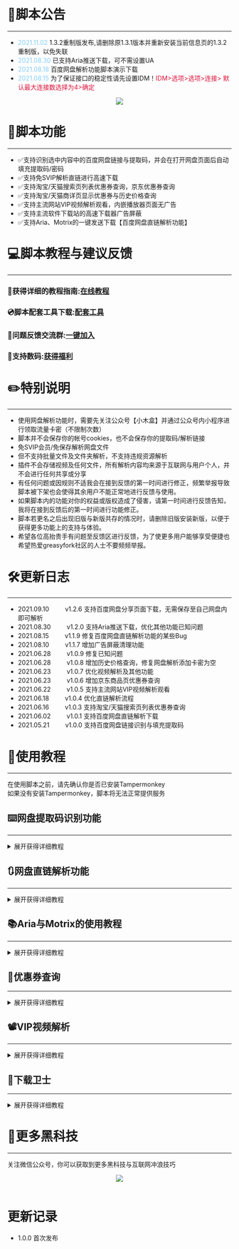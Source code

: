 # 📄脚本公告
---
- <font  color="#87CEFA"> 2021.11.02 </font>   1.3.2重制版发布,请删除原1.3.1版本并重新安装当前信息页的1.3.2重制版，以免失联
- <font  color="#87CEFA"> 2021.08.30 </font>    已支持Aria推送下载，可不需设置UA
- <font  color="#87CEFA"> 2021.08.18 </font>    百度网盘解析功能脚本演示下载
- <font  color="#87CEFA"> 2021.08.15 </font>    为了保证接口的稳定性请先设置IDM！<font  color="#DC143C">IDM>选项>选项>连接>
默认最大连接数选择为4>确定</font>

<div align=center><img src="https://www.helloimg.com/images/2021/08/18/CA1wbX.gif"></div>

# 📜脚本功能
---
- ✅支持识别选中内容中的百度网盘链接与提取码，并会在打开网盘页面后自动填充提取码/密码
- ✅支持免SVIP解析直链进行高速下载
- ✅支持淘宝/天猫搜索页列表优惠券查询，京东优惠券查询
- ✅支持淘宝/天猫商详页显示优惠券与历史价格查询
- ✅支持主流网站VIP视频解析观看，内嵌播放器页面无广告
- ✅支持主流软件下载站的高速下载器广告屏蔽
- ✅支持Aria、Motrix的一键发送下载【百度网盘直链解析功能】

# 💻脚本教程与建议反馈
---

### 🧩获得详细的教程指南:[在线教程](https://www.shuma.ink)<br>

### 💿脚本配套工具下载:[配套工具](https://www.shuma.ink/zh-cn/faq.html)<br>

### 🎯问题反馈交流群:[一键加入](https://jq.qq.com/?_wv=1027&k=FMfKKGY5)<br>

### 🎁支持数码:[获得福利](https://www.shuma.ink/zh-cn/ad.html)


# ✏️特别说明
---
- 使用网盘解析功能时，需要先关注公众号【小木盒】并通过公众号内小程序进行领取流量卡密（不限制次数）
- 脚本并不会保存你的帐号cookies，也不会保存你的提取码/解析链接
- 免SVIP会员/免保存解析网盘文件
- 但不支持批量文件及文件夹解析，不支持违规资源解析
- 插件不会存储视频及任何文件，所有解析内容均来源于互联网与用户个人，并不会进行任何共享或分享
- 有任何问题或因规则不适我会在接到反馈的第一时间进行修正，频繁举报导致脚本被下架也会使得其余用户不能正常地进行反馈与使用。
- 如果脚本内的功能对你的权益或版权造成了侵害，请第一时间进行反馈告知，我将在接到反馈后的第一时间进行功能修正。
- 脚本若更名之后出现旧版与新版共存的情况时，请删除旧版安装新版，以便于获得更多功能上的支持与体验。
- 希望各位高抬贵手有问题至反馈区进行反馈，为了使更多用户能够享受便捷也希望热爱greasyfork社区的人士不要频频举报。

# 🛠️更新日志<br>
---
- 2021.09.10&emsp; &emsp; v1.2.6 支持百度网盘分享页面下载，无需保存至自己网盘内即可解析
- 2021.08.30&emsp; &emsp; v1.2.0 支持Aria推送下载，优化其他功能已知问题
- 2021.08.15&emsp; &emsp; v1.1.9 修复百度网盘直链解析功能的某些Bug
- 2021.08.10&emsp; &emsp; v1.1.7 增加广告屏蔽清理功能
- 2021.06.28&emsp; &emsp; v1.0.9 修复已知问题
- 2021.06.28&emsp; &emsp; v1.0.8 增加历史价格查询，修复网盘解析添加卡密为空
- 2021.06.23&emsp; &emsp; v1.0.7 优化视频解析及其他功能
- 2021.06.23&emsp; &emsp; v1.0.6 增加京东商品页优惠券查询
- 2021.06.22&emsp; &emsp; v1.0.5 支持主流网站VIP视频解析观看
- 2021.06.18&emsp; &emsp; v1.0.4 优化直链解析流程
- 2021.06.16&emsp; &emsp; v1.0.3 支持淘宝/天猫搜索页列表优惠券查询
- 2021.06.02&emsp; &emsp; v1.0.1 支持百度网盘直链解析下载
- 2021.05.21&emsp; &emsp; v1.0.0 支持百度网盘链接识别与填充提取码

# 📌使用教程
---
在使用脚本之前，请先确认你是否已安装Tampermonkey<br>
如果没有安装Tampermonkey，脚本将无法正常提供服务
## ⌨️网盘提取码识别功能
---
<details>
<summary>展开获得详细教程</summary>
<pre><code>
1.鼠标选择百度网盘的链接及提取码，即可自动识别。<br>
<div align=center><img src="https://i.loli.net/2021/05/21/fLmOZya8G4YxrSd.png"></div>

<br>

2.在识别后按照提示框进行打开<br>2.1.顺利打开后将自动填充提取码。<br>

<div align=center><img src="https://i.loli.net/2021/05/21/PrwVZUi58XbL16e.png"></div>
<br>
</code></pre>
</details>


## 🔃网盘直链解析功能
---
<details>
<summary>展开获得详细教程</summary>
<pre><code>
1.将需要下载的文件（压缩包）保存至你的网盘内<br>1.1.并在网盘内选择要下载的文件<br>1.2然后点击名为网盘工具箱-直链的按钮进入解析页面<br>

<div align=center><img src="https://i.loli.net/2021/06/02/y83FQ7HMkaOldcT.png"></div>
<br>

2.进入解析页面后<br>2.2.点击【配置卡密】填写在右侧公众号中获取的卡密<br>2.3.再点击解析按钮即可完成解析<br>

<div align=center><img src="https://www.helloimg.com/images/2021/08/16/C4Qwiv.png"></div><br>
3.打开IDM，并在下载>选项>下载>粘贴在脚本中复制的UA<br>
<div align=center><img src="https://z3.ax1x.com/2021/10/14/5l7ErQ.png"></div><br>


4.完成以上设置后，点击【新建任务】填入直链<br>
<div align=center><img src="https://i.loli.net/2021/05/23/A6r9RfapFMJETPK.png"></div><br>


5.等待下载完成<br>
<div align=center><img src="https://i.loli.net/2021/05/23/49qcBleYDTFAP8H.png"></div><br>
</code></pre>
</details>

## 📚Aria与Motrix的使用教程
---
<details>
<summary>展开获得详细教程</summary>
<pre><code>
1.在解析完成后，点击【脚本配置】进行配置<br>
1.1.或在解析前点击【脚本配置】<br>进行Aria的地址端口及下载保存目录进行配置<br>
<div align=center><img src="https://www.helloimg.com/images/2021/08/24/CSE9kQ.png"></div><br>
2.在【Aria配置】中将Aira RPC地址<br>设置为:http://localhost:6800/jsonrpc<br>
2.1.Aria RPC密钥可为空<br>默认的下载地址可进行自定义。<br>
<div align=center><img src="https://www.helloimg.com/images/2021/08/24/CSEdbu.png"></div><br>
3.在配置完成后，打开下载好的Aira软件包<br>找到【AriaNg启动器.exe】并双击启动。<br>
3.1.在启动完成后，会弹出AriaNg的web端页面<br>配置正确时左下方中部会出现【已连接】的提示。
<div align=center><img src="https://www.helloimg.com/images/2021/08/30/CiKE6Y.png"></div><br>
4.返回到脚本页面，点击【发送到Aria】
<div align=center><img src="https://www.helloimg.com/images/2021/08/24/CSEc1t.png"></div><br>
4.1.一切配置正确时，在发送后脚本会提示发送成功<br>此时在AriaNg的web页面可以看见已开始下载。
<div align=center><img src="https://www.helloimg.com/images/2021/08/24/CSE0RE.png"></div><br>
5.如果你想采用Motrix进行下载时<br>只需要点击【脚本配置】按钮<br>
5.1.在Aria配置中<br>将Aria RPC地址的端口6800更改为16800即可。<br>
<div align=center><img src="https://www.helloimg.com/images/2021/08/24/CSEvIv.png"></div><br>
5.2.在使用Motrix时需要注意的是<br>你的文件保存目录必须要和Aria配置中的相同。
<div align=center><img src="https://www.helloimg.com/images/2021/08/24/CSEQN9.png"></div><br>
如果你对于Aria的配置不是特别熟悉或是第一次使用<br>
建议不要对Aria RPC地址及密钥进行修改<br>
只需要对你的文件保存目录进行修改即可。
</code></pre>
</details>

## 🛒优惠券查询
---
<details>
<summary>展开获得详细教程</summary>
<pre><code>
1.进入淘宝/天猫/天猫超市<br>
2.搜索页搜索任意商品关键词，即可查询优惠券
<div align=center><img src="https://i.loli.net/2021/06/16/ULhZIT4R1S2Gkvc.jpg"></div><br>
3.打开任意商详页会显示该商品是否存在隐藏优惠券
<br>
<div align=center><img src="https://z3.ax1x.com/2021/06/25/Rlfh11.png"></div>
4.在淘宝、京东商详页中显示历史价格
<div align=center><img src="https://i.loli.net/2021/06/28/Uh2vq68Dtmc5kFY.png"></div>

</code></pre>
</details>

## 📽️VIP视频解析
---
<details>
<summary>展开获得详细教程</summary>
<pre><code>
1.进入任意主流视频网站，如腾讯视频、爱奇艺等<br>
1.1.搜索或浏览选择你想看的电视剧或电影<br>
1.2.在主页并不会出现【VIP按钮】<br>
<div align=center><img src="https://z3.ax1x.com/2021/06/22/RecEVK.png"></div>

2.在视频内容页才会出现【VIP按钮】<br>
2.1.只需要点击按钮就可以跳转播放<br>
2.3.其他网站也是如此，若无按钮则为未适配<br>
<div align=center><img src="https://z3.ax1x.com/2021/06/22/Reckb6.png"></div>
2.3.网页播放器空白的解决办法
<div align=center><img src="https://z3.ax1x.com/2021/06/22/RecFDx.png"></div>
2.4.更换视频解析线路的操作办法
<div align=center><img src="https://z3.ax1x.com/2021/06/22/RecVUO.png"></div>
</code></pre>
</details>

## 🚫下载卫士
---
<details>
<summary>展开获得详细教程</summary>
<pre><code>
针对软件下载站进行高速下载器按钮的屏蔽，减少误点带来的捆绑安装
目前已适配的下载站:
多特下载站
PC6下载站
华军软件园
太平洋下载中心
西西软件园
东坡下载
当下软件园

演示效果
<div align=center><img src="https://www.helloimg.com/images/2021/08/10/CtWxCP.png"></div>
</code></pre>
</details>

# 🔑更多黑科技
---

关注微信公众号，你可以获取到更多黑科技与互联网冲浪技巧<br>
<div align=center><img src="https://www.helloimg.com/images/2021/08/13/C4saVQ.jpg"></div><br>


# 更新记录

* 1.0.0 首次发布